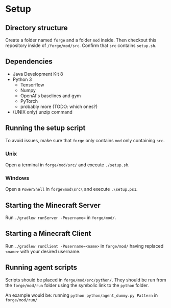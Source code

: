  # Setup

 ## Directory structure

 Create a folder named `forge` and a folder `mod` inside. Then checkout this repository inside of `/forge/mod/src`. Confirm that `src` contains `setup.sh`.

 ## Dependencies

 * Java Development Kit 8
 * Python 3
    * Tensorflow
    * Numpy
    * OpenAI's baselines and gym
    * PyTorch
    * probably more (TODO: which ones?)
 * (UNIX only) unzip command

## Running the setup script

To avoid issues, make sure that `forge` only contains `mod` only containing `src`.

### Unix

Open a terminal in `forge/mod/src/` and execute `./setup.sh`.

### Windows

Open a `PowerShell` in `forge\mod\src\` and execute `.\setup.ps1`.

## Starting the Minecraft Server

Run `./gradlew runServer -Pusername=` in `forge/mod/`.

## Starting a Minecraft Client

Run `./gradlew runClient -Pusername=<name>` in `forge/mod/` having replaced `<name>` with your desired username.

## Running agent scripts

Scripts should be placed in `forge/mod/src/python/`. They should be run from the `forge/mod/run` folder using the symbolic link to the `python` folder.

An example would be: running `python python/agent_dummy.py Pattern` in `forge/mod/run/`
